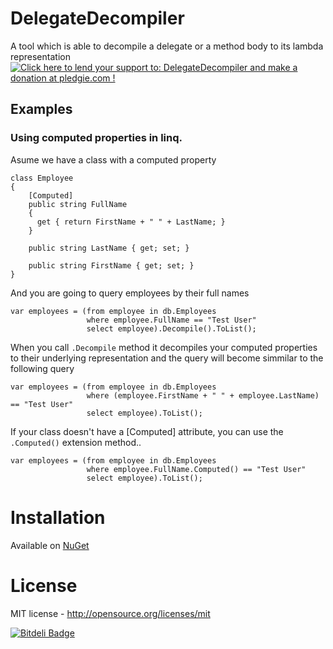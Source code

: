 DelegateDecompiler
====================

A tool which is able to decompile a delegate or a method body to its lambda representation
<a href='https://pledgie.com/campaigns/27088'><img alt='Click here to lend your support to: DelegateDecompiler and make a donation at pledgie.com !' src='https://pledgie.com/campaigns/27088.png?skin_name=chrome' border='0' ></a>

## Examples

### Using computed properties in linq.

Asume we have a class with a computed property

    class Employee
    {
        [Computed]
        public string FullName
        {
          get { return FirstName + " " + LastName; }
        }

        public string LastName { get; set; }

        public string FirstName { get; set; }
    }

And you are going to query employees by their full names

    var employees = (from employee in db.Employees
                     where employee.FullName == "Test User"
                     select employee).Decompile().ToList();

When you call `.Decompile` method it decompiles your computed properties to their underlying representation and the query will become simmilar to the following query

    var employees = (from employee in db.Employees
                     where (employee.FirstName + " " + employee.LastName)  == "Test User"
                     select employee).ToList();

If your class doesn't have a [Computed] attribute, you can use the `.Computed()` extension method..

    var employees = (from employee in db.Employees
                     where employee.FullName.Computed() == "Test User"
                     select employee).ToList();

					 
					 
# Installation

Available on [NuGet](https://nuget.org/packages/DelegateDecompiler)

# License

MIT license - http://opensource.org/licenses/mit

[![Bitdeli Badge](https://d2weczhvl823v0.cloudfront.net/hazzik/delegatedecompiler/trend.png)](https://bitdeli.com/free "Bitdeli Badge")

